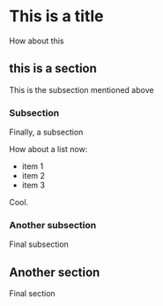 # This is a title

How about this

## this is a section

This is the subsection mentioned above

### Subsection

Finally, a subsection

How about a list now:

- item 1
- item 2
- item 3

Cool.

### Another subsection

Final subsection

## Another section

Final section
